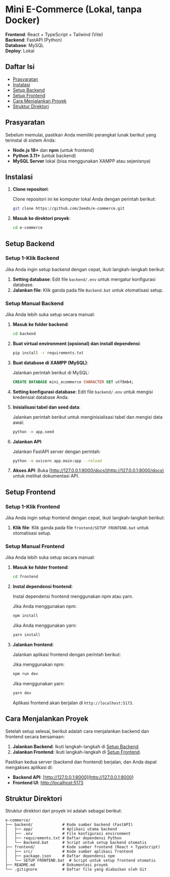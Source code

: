 
# Mini E-Commerce (Lokal, tanpa Docker)

**Frontend**: React + TypeScript + Tailwind (Vite)  
**Backend**: FastAPI (Python)  
**Database**: MySQL  
**Deploy**: Lokal

## Daftar Isi

- [Prasyaratan](#prasyaratan)
- [Instalasi](#instalasi)
- [Setup Backend](#setup-backend)
- [Setup Frontend](#setup-frontend)
- [Cara Menjalankan Proyek](#cara-menjalankan-proyek)
- [Struktur Direktori](#struktur-direktori)


## Prasyaratan

Sebelum memulai, pastikan Anda memiliki perangkat lunak berikut yang terinstal di sistem Anda:

- **Node.js 18+** dan **npm** (untuk frontend)
- **Python 3.11+** (untuk backend)
- **MySQL Server** lokal (bisa menggunakan XAMPP atau sejenisnya)

## Instalasi

1. **Clone repositori**:

    Clone repositori ini ke komputer lokal Anda dengan perintah berikut:

    ```bash
    git clone https://github.com/2eedn/e-commerce.git
    ```

2. **Masuk ke direktori proyek**:

    ```bash
    cd e-commerce
    ```

## Setup Backend

### Setup 1-Klik Backend

Jika Anda ingin setup backend dengan cepat, ikuti langkah-langkah berikut:

1. **Setting database**: Edit file `backend/.env` untuk mengatur konfigurasi database.
2. **Jalankan file**: Klik ganda pada file `Backend.bat` untuk otomatisasi setup.

### Setup Manual Backend

Jika Anda lebih suka setup secara manual:

1. **Masuk ke folder backend**:

    ```bash
    cd backend
    ```

2. **Buat virtual environment (opsional) dan install dependensi**:

    ```bash
    pip install -r requirements.txt
    ```

3. **Buat database di XAMPP (MySQL)**:

    Jalankan perintah berikut di MySQL:

    ```sql
    CREATE DATABASE mini_ecommerce CHARACTER SET utf8mb4;
    ```

4. **Setting konfigurasi database**: Edit file `backend/.env` untuk mengisi kredensial database Anda.

5. **Inisialisasi tabel dan seed data**:

    Jalankan perintah berikut untuk menginisialisasi tabel dan mengisi data awal:

    ```bash
    python -m app.seed
    ```

6. **Jalankan API**:

    Jalankan FastAPI server dengan perintah:

    ```bash
    python -m uvicorn app.main:app --reload
    ```

7. **Akses API**: Buka [http://127.0.0.1:8000/docs](http://127.0.0.1:8000/docs) untuk melihat dokumentasi API.

## Setup Frontend

### Setup 1-Klik Frontend

Jika Anda ingin setup frontend dengan cepat, ikuti langkah-langkah berikut:

1. **Klik file**: Klik ganda pada file `frontend/SETUP FRONTEND.bat` untuk otomatisasi setup.

### Setup Manual Frontend

Jika Anda lebih suka setup secara manual:

1. **Masuk ke folder frontend**:

    ```bash
    cd frontend
    ```

2. **Instal dependensi frontend**:

    Instal dependensi frontend menggunakan npm atau yarn.

    Jika Anda menggunakan npm:

    ```bash
    npm install
    ```

    Jika Anda menggunakan yarn:

    ```bash
    yarn install
    ```

3. **Jalankan frontend**:

    Jalankan aplikasi frontend dengan perintah berikut:

    Jika menggunakan npm:

    ```bash
    npm run dev
    ```

    Jika menggunakan yarn:

    ```bash
    yarn dev
    ```

    Aplikasi frontend akan berjalan di `http://localhost:5173`.

## Cara Menjalankan Proyek

Setelah setup selesai, berikut adalah cara menjalankan backend dan frontend secara bersamaan:

1. **Jalankan Backend**: Ikuti langkah-langkah di [Setup Backend](#setup-backend).
2. **Jalankan Frontend**: Ikuti langkah-langkah di [Setup Frontend](#setup-frontend).

Pastikan kedua server (backend dan frontend) berjalan, dan Anda dapat mengakses aplikasi di:

- **Backend API**: [http://127.0.0.1:8000](http://127.0.0.1:8000)
- **Frontend UI**: [http://localhost:5173](http://localhost:5173)

## Struktur Direktori

Struktur direktori dari proyek ini adalah sebagai berikut:

```
e-commerce/
├── backend/             # Kode sumber backend (FastAPI)
│   ├── app/             # Aplikasi utama backend
│   ├── .env             # File konfigurasi environment
│   ├── requirements.txt # Daftar dependensi Python
│   └── Backend.bat      # Script untuk setup backend otomatis
├── frontend/            # Kode sumber frontend (React + TypeScript)
│   ├── src/             # Kode sumber aplikasi frontend
│   ├── package.json     # Daftar dependensi npm
│   └── SETUP FRONTEND.bat  # Script untuk setup frontend otomatis
├── README.md            # Dokumentasi proyek
└── .gitignore           # Daftar file yang diabaikan oleh Git
```




